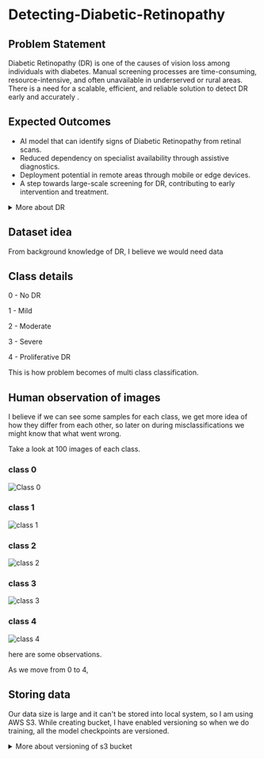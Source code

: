 # Detecting-Diabetic-Retinopathy
## **Problem Statement**

Diabetic Retinopathy (DR) is one of the causes of vision loss among individuals with diabetes. Manual screening processes are time-consuming, resource-intensive, and often unavailable in underserved or rural areas. There is a need for a scalable, efficient, and reliable solution to detect DR early and accurately .

## **Expected Outcomes**

- AI model that can identify signs of Diabetic Retinopathy from retinal scans.
- Reduced dependency on specialist availability through assistive diagnostics.
- Deployment potential in remote areas through mobile or edge devices.
- A step towards large-scale screening for DR, contributing to early intervention and treatment.

<details>
<summary>More about DR</summary>

    Diabetic retinopathy is an eye condition and a complication of diabetes that damages the blood vessels in the retina—the light-sensitive tissue at the back of the eye responsible for vision. It is a leading cause of vision loss and blindness in adults, particularly in people who have had diabetes for many years
    
    ## Causes
    
    - Diabetic retinopathy is caused by prolonged high blood sugar levels associated with diabetes
    - Over time, high blood sugar damages the tiny blood vessels in the retina, causing them to leak fluid or bleed
    - In response to this damage, the eye may grow new, abnormal blood vessels that are fragile and prone to bleeding, leading to further vision problems
    
    ## Types and Stages
    
    There are two main stages:
    
    - Non proliferative Diabetic Retinopathy (NPDR): The early stage, where blood vessels in the retina weaken, swell, and may leak fluid or blood. This can lead to swelling of the retina (macular edema) and mild vision loss
    - Proliferative Diabetic Retinopathy (PDR): The advanced stage, marked by the growth of new, abnormal blood vessels on the retina’s surface. These vessels can bleed into the eye, cause scar tissue, and may result in severe vision loss or blindness
    
    ## Symptoms
    
    - Early diabetic retinopathy often has no symptoms
    - As the disease progresses, symptoms may include:
        - Blurred or fluctuating vision
        - Dark or empty areas in your vision
        - Spots or floaters
        - Vision loss
    
    ## Risk Factors
    
    - Anyone with type 1 or type 2 diabetes is at risk
    - The risk increases with the duration of diabetes, poor blood sugar control, high blood pressure, high cholesterol, pregnancy, and smoking
    
    ## Complications
    
    - If left untreated, diabetic retinopathy can lead to serious complications such as:
        - Vitreous hemorrhage (bleeding into the gel that fills the eye)
        - Retinal detachment
        - Glaucoma
        - Permanent blindness
    
    ## Prevention and Management
    
    - Good control of blood sugar, blood pressure, and cholesterol can significantly reduce the risk and slow the progression of diabetic retinopathy
    - Regular eye exams are crucial for early detection and treatment
    - Treatments include laser therapy, anti-VEGF injections, and surgery in advanced cases

</details>

## Dataset idea

From background knowledge of DR, I believe we would need data

## Class details

0 - No DR

1 - Mild

2 - Moderate

3 - Severe

4 - Proliferative DR

This is how problem becomes of multi class classification.

## Human observation of images

I believe if we can see some samples for each class, we get more idea of how they differ from each other, so later on during misclassifications we might know that what went wrong. 

Take a look at 100 images of each class.
### class 0
![Class 0](assets/class_0.png)

### class 1
![class 1](assets/class_1.png)

### class 2
![class 2](assets/class_2.png)

### class 3
![class 3](assets/class_3.png)

### class 4
![class 4](assets/class_4.png)

here are some observations. 

As we move from 0 to 4,

## Storing data 
Our data size is large and it can't be stored into local system, so I am using AWS S3. 
While creating bucket, I have enabled versioning so when we do training, all the model checkpoints are versioned.
<details>
<summary>More about versioning of s3 bucket</summary>
When you enable versioning in an Amazon S3 bucket, every version of an object—including previous versions and delete markers—is retained and stored until you explicitly delete them or set up automated rules to remove them. By default, these versions remain permanent and are not deleted automatically. This allows you to recover from accidental deletions or overwrites, as you can always restore a previous version.

Storage and Charges:

You are charged for every version of an object stored in your bucket. If you have multiple versions of a file (for example, three versions), you are billed for the total storage consumed by all three versions—not just the latest one.

Each version is a full copy of the object, not just a delta or difference from previous versions.

Managing Old Versions:

Old versions will continue to accumulate and incur storage costs unless you delete them manually or use S3 Lifecycle rules to automatically expire (delete) noncurrent versions after a set period
</details>
